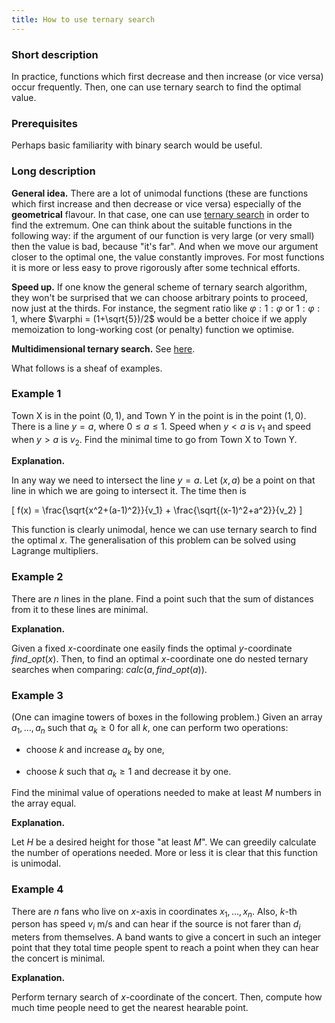 ```yaml
---
title: How to use ternary search
---
```


### Short description

In practice, functions which first decrease and then increase (or vice versa) occur frequently. Then, one can use ternary search to find the optimal value. 

### Prerequisites 

Perhaps basic familiarity with binary search would be useful.

### Long description

**General idea.** There are a lot of unimodal functions (these are functions which first increase and then decrease or vice versa) especially of the **geometrical** flavour. In that case, one can use [ternary search](https://cp-algorithms.com/num_methods/ternary_search.html) in order to find the extremum. One can think about the suitable functions in the following way: if the argument of our function is very large (or very small) then the value is bad, because "it's far". And when we move our argument closer to the optimal one, the value constantly improves. For most functions it is more or less easy to prove rigorously after some technical efforts.

**Speed up.** If one know the general scheme of ternary search algorithm, they won't be surprised that we can choose arbitrary points to proceed, now just at the thirds. For instance, the segment ratio like $\varphi : 1 : \varphi$ or $1 : \varphi : 1$, where $\varphi = (1+\sqrt{5})/2$ would be a better choice if we apply memoization to long-working cost (or penalty) function we optimise. 

**Multidimensional ternary search.** See [here](https://codeforces.com/blog/entry/98524).

What follows is a sheaf of examples. 

### Example 1

Town X is in the point $(0,1)$, and Town Y in the point is in the point $(1,0)$. There is a line $y=a$, where $0\leq a\leq 1$. Speed when $y<a$ is $v_1$ and speed when $y>a$ is $v_2$. Find the minimal time to go from Town X to Town Y. 

**Explanation.**

In any way we need to intersect the line $y=a$. Let $(x,a)$ be a point on that line in which we are going to intersect it. The time then is

\[
	f(x) = \frac{\sqrt{x^2+(a-1)^2}}{v_1} + 
	\frac{\sqrt{(x-1)^2+a^2}}{v_2} 
\]

This function is clearly unimodal, hence we can use ternary search to find the optimal $x$. The generalisation of this problem can be solved using Lagrange multipliers. 

### Example 2

There are $n$ lines in the plane. Find a point such that the sum of distances from it to these lines are minimal.

**Explanation.**

Given a fixed $x$-coordinate one easily finds the optimal $y$-coordinate $find\_opt(x)$. Then, to find an optimal $x$-coordinate one do nested ternary searches when comparing: $calc(a, find\_opt(a))$. 

### Example 3

(One can imagine towers of boxes in the following problem.) Given an array $a_1,\dots,a_n$ such that $a_k \geq 0$ for all $k$, one can perform two operations:

- choose $k$ and increase $a_k$ by one,

- choose $k$ such that $a_k\geq 1$ and decrease it by one. 

Find the minimal value of operations needed to make at least $M$ numbers in the array equal.

**Explanation.**

Let $H$ be a desired height for those "at least $M$". We can greedily calculate the number of operations needed. More or less it is clear that this function is unimodal. 

### Example 4

There are $n$ fans who live on $x$-axis in coordinates $x_1,\dots,x_n$. Also, $k$-th person has speed $v_i$ m/s and can hear if the source is not farer than $d_i$ meters from themselves. A band wants to give a concert in such an integer point that they total time people spent to reach a point when they can hear the concert is minimal.

**Explanation.**

Perform ternary search of $x$-coordinate of the concert. Then, compute how much time people need to get the nearest hearable point. 
